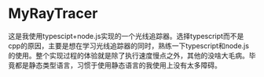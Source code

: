 # MyRayTracer
这是我使用typescipt+node.js实现的一个光线追踪器。选择typescript而不是cpp的原因，主要是想在学习光线追踪器的同时，熟练一下typescript和node.js的使用。整个实现过程的体验就是除了执行速度慢点之外，其他的没啥大毛病。毕竟都是静态类型语言，习惯于使用静态语言的我使用上没有太多障碍。
